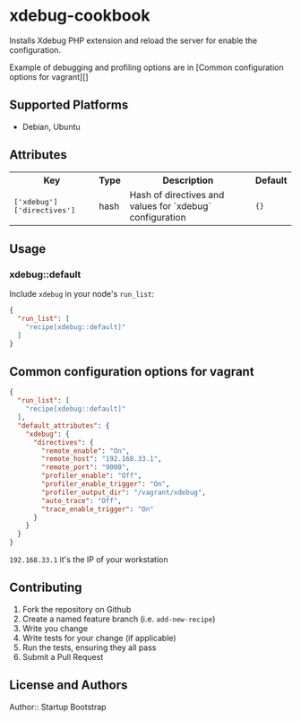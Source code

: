 # xdebug-cookbook

Installs Xdebug PHP extension and reload the server for enable the configuration.

Example of debugging and profiling options are in [Common configuration options for vagrant][]

## Supported Platforms

 * Debian, Ubuntu

## Attributes

<table>
  <tr>
    <th>Key</th>
    <th>Type</th>
    <th>Description</th>
    <th>Default</th>
  </tr>
  <tr>
    <td><tt>['xdebug']['directives']</tt></td>
    <td>hash</td>
    <td>Hash of directives and values for `xdebug` configuration</td>
    <td><tt>{}</tt></td>
  </tr>
</table>

## Usage

### xdebug::default

Include `xdebug` in your node's `run_list`:

```json
{
  "run_list": [
    "recipe[xdebug::default]"
  ]
}
```

## Common configuration options for vagrant


```json
{
  "run_list": [
    "recipe[xdebug::default]"
  ],
  "default_attributes": {
    "xdebug": {
      "directives": {
        "remote_enable": "On",
        "remote_host": "192.168.33.1",
        "remote_port": "9000",
        "profiler_enable": "Off",
        "profiler_enable_trigger": "On",
        "profiler_output_dir": "/vagrant/xdebug",
        "auto_trace": "Off",
        "trace_enable_trigger": "On"
      }
    }
  }
}
```

`192.168.33.1` it's the IP of your workstation

## Contributing

1. Fork the repository on Github
2. Create a named feature branch (i.e. `add-new-recipe`)
3. Write you change
4. Write tests for your change (if applicable)
5. Run the tests, ensuring they all pass
6. Submit a Pull Request

## License and Authors

Author:: Startup Bootstrap
